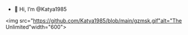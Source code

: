 - 👋 Hi, I’m @Katya1985

<img src="https://github.com/Katya1985/blob/main/gzmsk.gif"alt="The Unlimited"width="600">

